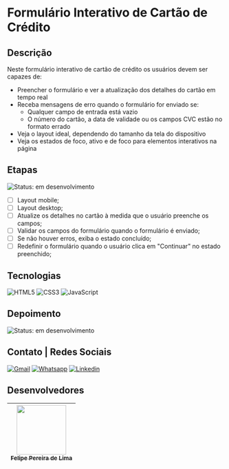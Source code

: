 # Formulário Interativo de Cartão de Crédito

## Descrição

Neste formulário interativo de cartão de crédito os usuários devem ser capazes de: 

 - Preencher o formulário e ver a atualização dos detalhes do cartão em tempo real
 - Receba mensagens de erro quando o formulário for enviado se:
   - Qualquer campo de entrada está vazio
   - O número do cartão, a data de validade ou os campos CVC estão no formato errado
 - Veja o layout ideal, dependendo do tamanho da tela do dispositivo
 - Veja os estados de foco, ativo e de foco para elementos interativos na página

## Etapas

 ![Status: em desenvolvimento](https://img.shields.io/badge/STATUS-Em%20desenvolvimento-blue)

 - [ ] Layout mobile;
 - [ ] Layout desktop;
 - [ ] Atualize os detalhes no cartão à medida que o usuário preenche os campos;
 - [ ] Validar os campos do formulário quando o formulário é enviado;
 - [ ] Se não houver erros, exiba o estado concluído;
 - [ ] Redefinir o formulário quando o usuário clica em "Continuar" no estado preenchido;

## Tecnologias

 ![HTML5](https://img.shields.io/badge/html5-%23E34F26.svg?style=for-the-badge&logo=html5&logoColor=white) ![CSS3](https://img.shields.io/badge/css3-%231572B6.svg?style=for-the-badge&logo=css3&logoColor=white) ![JavaScript](https://img.shields.io/badge/JavaScript-F7DF1E?style=for-the-badge&logo=javascript&logoColor=black) 


## Depoimento

![Status: em desenvolvimento](https://img.shields.io/badge/STATUS-Em%20desenvolvimento-blue)

## Contato | Redes Sociais

<a href="mailto:felipe.lima0160@gmail.com">![Gmail](https://img.shields.io/badge/Gmail-D14836?style=for-the-badge&logo=gmail&logoColor=white)</a>  <a href="https://wa.me/5521979926096">![Whatsapp](https://img.shields.io/badge/WhatsApp-25D366?style=for-the-badge&logo=whatsapp&logoColor=white)</a>  <a href="https://www.linkedin.com/in/felipe-lima01/">![Linkedin](https://img.shields.io/badge/LinkedIn-0077B5?style=for-the-badge&logo=linkedin&logoColor=white)</a> 

## Desenvolvedores

 | [<img src="https://avatars.githubusercontent.com/u/102830741?s=400&u=eb0ed821d5deeaaac9a910f737ce38ddfda2f3a9&v=4" width=115><br><sub>Felipe Pereira de Lima</sub>](https://github.com/LipePLima) 
 | :---: |

